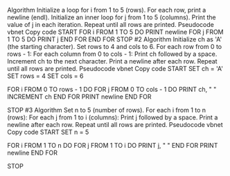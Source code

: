 Algorithm
Initialize a loop for i from 1 to 5 (rows).
For each row, print a newline (endl).
Initialize an inner loop for j from 1 to 5 (columns).
Print the value of j in each iteration.
Repeat until all rows are printed.
Pseudocode
vbnet
Copy code
START
FOR i FROM 1 TO 5 DO
    PRINT newline
    FOR j FROM 1 TO 5 DO
        PRINT j
    END FOR
END FOR
STOP
#2
Algorithm
Initialize ch as 'A' (the starting character).
Set rows to 4 and cols to 6.
For each row from 0 to rows - 1:
For each column from 0 to cols - 1:
Print ch followed by a space.
Increment ch to the next character.
Print a newline after each row.
Repeat until all rows are printed.
Pseudocode
vbnet
Copy code
START
SET ch = 'A'
SET rows = 4
SET cols = 6

FOR i FROM 0 TO rows - 1 DO
    FOR j FROM 0 TO cols - 1 DO
        PRINT ch, " "
        INCREMENT ch
    END FOR
    PRINT newline
END FOR

STOP
#3
Algorithm
Set n to 5 (number of rows).
For each i from 1 to n (rows):
For each j from 1 to i (columns):
Print j followed by a space.
Print a newline after each row.
Repeat until all rows are printed.
Pseudocode
vbnet
Copy code
START
SET n = 5

FOR i FROM 1 TO n DO
    FOR j FROM 1 TO i DO
        PRINT j, " "
    END FOR
    PRINT newline
END FOR

STOP
